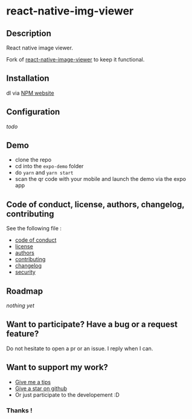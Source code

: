 # react-native-img-viewer

## Description

React native image viewer. 

Fork of [react-native-image-viewer](https://github.com/ascoders/react-native-image-viewer) to keep it functional.

## Installation

dl via [NPM website](https://www.npmjs.com/)

## Configuration

*todo*

## Demo

- clone the repo
- cd into the `expo-demo` folder
- do `yarn` and `yarn start`
- scan the qr code with your mobile and launch the demo via the expo app

## Code of conduct, license, authors, changelog, contributing

See the following file :
- [code of conduct](CODE_OF_CONDUCT.md)
- [license](LICENSE)
- [authors](AUTHORS)
- [contributing](CONTRIBUTING.md)
- [changelog](CHANGELOG)
- [security](SECURITY.md)

## Roadmap

*nothing yet*

## Want to participate? Have a bug or a request feature?

Do not hesitate to open a pr or an issue. I reply when I can.

## Want to support my work?

- [Give me a tips](https://ko-fi.com/a2n00)
- [Give a star on github](https://github.com/bouteillerAlan/)
- Or just participate to the developement :D

### Thanks !
